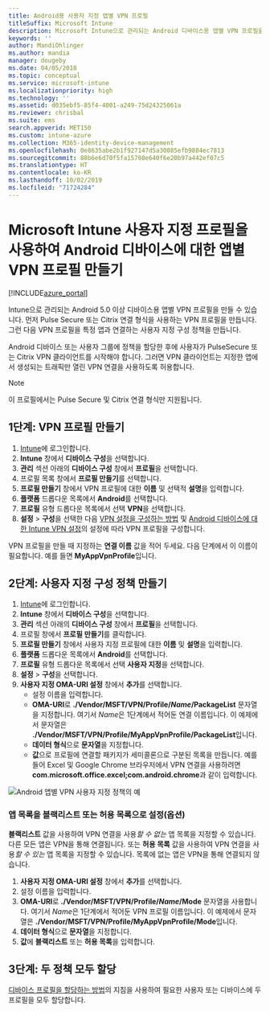 ```yaml
---
title: Android용 사용자 지정 앱별 VPN 프로필
titleSuffix: Microsoft Intune
description: Microsoft Intune으로 관리되는 Android 디바이스용 앱별 VPN 프로필을 만드는 방법을 알아봅니다.
keywords: ''
author: MandiOhlinger
ms.author: mandia
manager: dougeby
ms.date: 04/05/2018
ms.topic: conceptual
ms.service: microsoft-intune
ms.localizationpriority: high
ms.technology: ''
ms.assetid: d035ebf5-85f4-4001-a249-75d24325061a
ms.reviewer: chrisbal
ms.suite: ems
search.appverid: MET150
ms.custom: intune-azure
ms.collection: M365-identity-device-management
ms.openlocfilehash: 0e8635abe2b1f927147d5a30085efb9884ec7813
ms.sourcegitcommit: 88b6e6d70f5fa15708e640f6e20b97a442ef07c5
ms.translationtype: HT
ms.contentlocale: ko-KR
ms.lasthandoff: 10/02/2019
ms.locfileid: "71724284"
---
```

# <a name="use-a-microsoft-intune-custom-profile-to-create-a-per-app-vpn-profile-for-android-devices"></a>Microsoft Intune 사용자 지정 프로필을 사용하여 Android 디바이스에 대한 앱별 VPN 프로필 만들기

[!INCLUDE[azure_portal](../includes/azure_portal.md)]

Intune으로 관리되는 Android 5.0 이상 디바이스용 앱별 VPN 프로필을 만들 수 있습니다. 먼저 Pulse Secure 또는 Citrix 연결 형식을 사용하는 VPN 프로필을 만듭니다. 그런 다음 VPN 프로필을 특정 앱과 연결하는 사용자 지정 구성 정책을 만듭니다.

Android 디바이스 또는 사용자 그룹에 정책을 할당한 후에 사용자가 PulseSecure 또는 Citrix VPN 클라이언트를 시작해야 합니다. 그러면 VPN 클라이언트는 지정한 앱에서 생성되는 트래픽만 열린 VPN 연결을 사용하도록 허용합니다.

> [!NOTE]
>
> 이 프로필에서는 Pulse Secure 및 Citrix 연결 형식만 지원됩니다.


## <a name="step-1-create-a-vpn-profile"></a>1단계: VPN 프로필 만들기


1. [Intune](https://go.microsoft.com/fwlink/?linkid=2090973)에 로그인합니다.
3. **Intune** 창에서 **디바이스 구성**을 선택합니다.
2. **관리** 섹션 아래의 **디바이스 구성** 창에서 **프로필**을 선택합니다.
2. 프로필 목록 창에서 **프로필 만들기**를 선택합니다.
3. **프로필 만들기** 창에서 VPN 프로필에 대한 **이름** 및 선택적 **설명**을 입력합니다.
4. **플랫폼** 드롭다운 목록에서 **Android**를 선택합니다.
5. **프로필** 유형 드롭다운 목록에서 선택 **VPN**을 선택합니다.
3. **설정** > **구성**을 선택한 다음 [VPN 설정을 구성하는 방법](vpn-settings-configure.md) 및 [Android 디바이스에 대한 Intune VPN 설정](vpn-settings-android.md)의 설정에 따라 VPN 프로필을 구성합니다.

VPN 프로필을 만들 때 지정하는 **연결 이름** 값을 적어 두세요. 다음 단계에서 이 이름이 필요합니다. 예를 들면 **MyAppVpnProfile**입니다.

## <a name="step-2-create-a-custom-configuration-policy"></a>2단계: 사용자 지정 구성 정책 만들기

1. [Intune](https://go.microsoft.com/fwlink/?linkid=2090973)에 로그인합니다.
3. **Intune** 창에서 **디바이스 구성**을 선택합니다.
2. **관리** 섹션 아래의 **디바이스 구성** 창에서 **프로필**을 선택합니다.
3. 프로필 창에서 **프로필 만들기**를 클릭합니다.
4. **프로필 만들기** 창에서 사용자 지정 프로필에 대한 **이름** 및 **설명**을 입력합니다.
5. **플랫폼** 드롭다운 목록에서 **Android**를 선택합니다.
6. **프로필** 유형 드롭다운 목록에서 선택 **사용자 지정**을 선택합니다.
7. **설정** > **구성**을 선택합니다.
3. **사용자 지정 OMA-URI 설정** 창에서 **추가**를 선택합니다.
    - 설정 이름을 입력합니다.
    - **OMA-URI**로 **./Vendor/MSFT/VPN/Profile/*Name*/PackageList** 문자열을 지정합니다. 여기서 *Name*은 1단계에서 적어둔 연결 이름입니다. 이 예제에서 문자열은 **./Vendor/MSFT/VPN/Profile/MyAppVpnProfile/PackageList**입니다.
    - **데이터 형식**으로 **문자열**을 지정합니다.
    - **값**으로 프로필에 연결할 패키지가 세미콜론으로 구분된 목록을 만듭니다. 예를 들어 Excel 및 Google Chrome 브라우저에서 VPN 연결을 사용하려면 **com.microsoft.office.excel;com.android.chrome**과 같이 입력합니다.

![Android 앱별 VPN 사용자 지정 정책의 예](./media/android-pulse-secure-per-app-vpn/android_per_app_vpn_oma_uri.png)

### <a name="set-your-app-list-to-blacklist-or-whitelist-optional"></a>앱 목록을 블랙리스트 또는 허용 목록으로 설정(옵션)
  **블랙리스트** 값을 사용하여 VPN 연결을 사용*할 수 없는* 앱 목록을 지정할 수 있습니다. 다른 모든 앱은 VPN을 통해 연결됩니다.
또는 **허용 목록** 값을 사용하여 VPN 연결을 사용*할 수 있는* 앱 목록을 지정할 수 있습니다. 목록에 없는 앱은 VPN을 통해 연결되지 않습니다.
  1. **사용자 지정 OMA-URI 설정** 창에서 **추가**를 선택합니다.
  2. 설정 이름을 입력합니다.
  3. **OMA-URI**로 **./Vendor/MSFT/VPN/Profile/*Name*/Mode** 문자열을 사용합니다. 여기서 *Name*은 1단계에서 적어둔 VPN 프로필 이름입니다. 이 예제에서 문자열은 **./Vendor/MSFT/VPN/Profile/MyAppVpnProfile/Mode**입니다.
  4. **데이터 형식**으로 **문자열**을 지정합니다.
  5. **값**에 **블랙리스트** 또는 **허용 목록**을 입력합니다.



## <a name="step-3-assign-both-policies"></a>3단계: 두 정책 모두 할당

[디바이스 프로필을 할당하는 방법](device-profile-assign.md)의 지침을 사용하여 필요한 사용자 또는 디바이스에 두 프로필을 모두 할당합니다.
